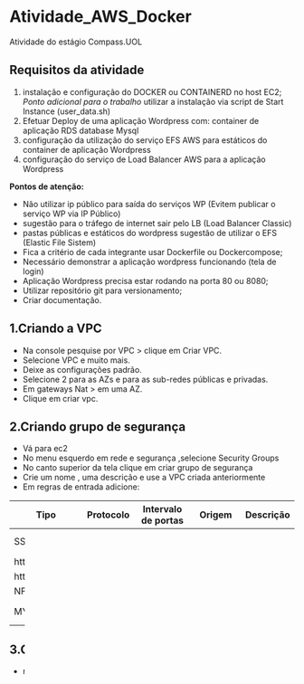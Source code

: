 # Atividade_AWS_Docker
Atividade do estágio Compass.UOL
## Requisitos da atividade
1. instalação e configuração do
DOCKER ou CONTAINERD no
host EC2;
_Ponto adicional para o trabalho_
utilizar a instalação via script de
Start Instance (user_data.sh)
2. Efetuar Deploy de uma aplicação
Wordpress com:
container de aplicação
RDS database Mysql
3. configuração da utilização do
serviço EFS AWS para estáticos
do container de aplicação
Wordpress
4. configuração do serviço de Load
Balancer AWS para a aplicação
Wordpress

**Pontos de atenção:**
- Não utilizar ip público
para saída do serviços
WP (Evitem publicar o
serviço WP via IP
Público)
- sugestão para o tráfego de
internet sair pelo LB
(Load Balancer Classic)
- pastas públicas e estáticos
do wordpress sugestão de
utilizar o EFS (Elastic
File Sistem)
- Fica a critério de cada
integrante usar Dockerfile
ou Dockercompose;
- Necessário demonstrar a
aplicação wordpress
funcionando (tela de
login)
- Aplicação Wordpress
precisa estar rodando na
porta 80 ou 8080;
- Utilizar repositório git
para versionamento;
- Criar documentação.
## 1.Criando a VPC
- Na console pesquise por VPC > clique em Criar VPC.
- Selecione VPC e muito mais.
- Deixe as configurações padrão.
- Selecione 2 para as AZs e para as sub-redes públicas e privadas.
- Em gateways Nat > em uma AZ.
- Clique em criar vpc.
## 2.Criando grupo de segurança
- Vá para ec2
- No menu esquerdo em rede e segurança ,selecione Security Groups
- No canto superior da tela clique em criar grupo de segurança
- Crie um nome , uma descrição e use a VPC criada anteriormente
- Em regras de entrada adicione:

| Tipo              | Protocolo | Intervalo de portas | Origem     | Descrição |
|-------------------|-----------|----------------------|------------|-----------|
| SSH               | TCP       | 22                   | próprio SG | SSH       |
| http              | TCP       | 80                   | 0.0.0.0/0  | HTTP      |
| https             | TCP       | 443                  | 0.0.0.0/0  | HTTPS     |
| NFS               | TCP       | 2049                 | 0.0.0.0/0  | NFS       |
| MYSQL/Aurora      | TCP       | 3306                 | próprio SG | DB        |

## 3.Criando o RDS
- na aba de pesquisa da aws pesquise por RDS
- no menu esquerdo selecione Banco de dados > criar banco de dados
- em metodo de criação de dados selecione a criação padrão
- em opção de mecanismo selecione o MYSQL
- modelos escolha o nivel gratuito
- nas configurações de credenciais:
   - crie um nome de usuário orincipal
   - selecione self managed
   - crie uma master password e confirme
- desabilite a escalabilidade automática do armazenamento
- em conectividade:
   - selecione Não se conectar a um recurso de computação do EC2
   - escolha a vpc criada anteriormente
   - para o acesso ao público escolha não
   - emgupo de segurança selecione o security group criado anteriormente
- para a autenticação do banco de dados selecioe autenticação de senha 
- configurações adicionais:
   - em Opções de banco de dados crie um nome
   - desabilite o backup e a criptografia
- (nas demais configurações deixe padrão) 
- crie o banco de dados
## 4. criando um modelo de execução 
- em instacias na ec2
- clique em modelos de execução > criar modelo de execução 
- nomeie o modelo de execução 
- selecione a opção Orientação sobre o Auto Scaling
 - Imagens de aplicação - Amazon Linux 2
 - Tipo de instância - t2.micro
 - escolha um par de chave ou crie um
- Configurações de rede
 - em sub-rede selecione não incluir no modelo de execução
  -  em Firewall > Selecione o grupo de segurança criado anteriomente
    - em detalhes avançados
   - vá até dados do usuário e insira o script:
